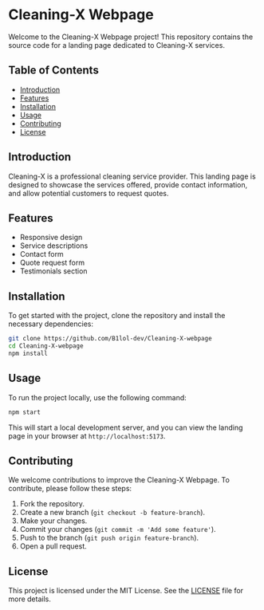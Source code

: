 # Cleaning-X Webpage

Welcome to the Cleaning-X Webpage project! This repository contains the source code for a landing page dedicated to Cleaning-X services.

## Table of Contents

- [Introduction](#introduction)
- [Features](#features)
- [Installation](#installation)
- [Usage](#usage)
- [Contributing](#contributing)
- [License](#license)

## Introduction

Cleaning-X is a professional cleaning service provider. This landing page is designed to showcase the services offered, provide contact information, and allow potential customers to request quotes.

## Features

- Responsive design
- Service descriptions
- Contact form
- Quote request form
- Testimonials section

## Installation

To get started with the project, clone the repository and install the necessary dependencies:

```bash
git clone https://github.com/B1lol-dev/Cleaning-X-webpage
cd Cleaning-X-webpage
npm install
```

## Usage

To run the project locally, use the following command:

```bash
npm start
```

This will start a local development server, and you can view the landing page in your browser at `http://localhost:5173`.

## Contributing

We welcome contributions to improve the Cleaning-X Webpage. To contribute, please follow these steps:

1. Fork the repository.
2. Create a new branch (`git checkout -b feature-branch`).
3. Make your changes.
4. Commit your changes (`git commit -m 'Add some feature'`).
5. Push to the branch (`git push origin feature-branch`).
6. Open a pull request.

## License

This project is licensed under the MIT License. See the [LICENSE](LICENSE) file for more details.
